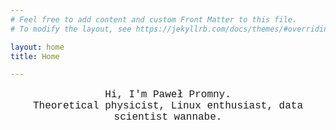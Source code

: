 ```yaml
---
# Feel free to add content and custom Front Matter to this file.
# To modify the layout, see https://jekyllrb.com/docs/themes/#overriding-theme-defaults

layout: home
title: Home

---
```


<div style="text-align:center">
<p style="font-family:'Courier New'; font-size:16px">
Hi, I'm Paweł Promny. <br>
Theoretical physicist, Linux enthusiast, data scientist wannabe.
</p>
</div>


